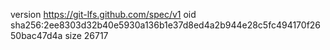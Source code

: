 version https://git-lfs.github.com/spec/v1
oid sha256:2ee8303d32b40e5930a136b1e37d8ed4a2b944e28c5fc494170f2650bac47d4a
size 26717
